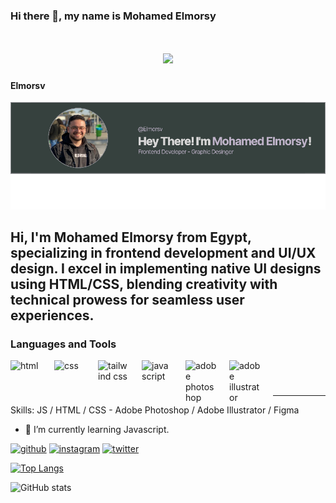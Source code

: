 ### Hi there 👋, my name is Mohamed Elmorsy
<h1 align="center">
    <img src="https://readme-typing-svg.herokuapp.com/?font=Righteous&size=35&center=true&vCenter=true&width=500&height=70&duration=4000&lines=Hi+There!+👋;+I'm+Mohamed+Elmorsy!;" />
</h1>

#### Elmorsv
![github](/image.png)

Hi, I'm Mohamed Elmorsy from Egypt, specializing in frontend development and UI/UX design. I excel in implementing native UI designs using HTML/CSS, blending creativity with technical prowess for seamless user experiences.
---

### Languages and Tools

<img align="left" alt="html" width="50px" style="padding-right:20px;" src="https://cdn.jsdelivr.net/gh/devicons/devicon@latest/icons/html5/html5-original.svg" />
<img align="left" style="padding-right:20px;" alt="css" width="50px" src="https://cdn.jsdelivr.net/gh/devicons/devicon@latest/icons/css3/css3-original.svg" />
<img align="left" style="padding-right:20px;" alt="tailwind css" width="50px" src="https://cdn.jsdelivr.net/gh/devicons/devicon@latest/icons/tailwindcss/tailwindcss-original-wordmark.svg" />
<img align="left" style="padding-right:20px;" alt="javascript" width="50px" src="https://cdn.jsdelivr.net/gh/devicons/devicon@latest/icons/javascript/javascript-original.svg" />
<img align="left" style="padding-right:20px;" alt="adobe photoshop" width="50px" src="https://cdn.jsdelivr.net/gh/devicons/devicon@latest/icons/photoshop/photoshop-original.svg" />
<img align="left" style="padding-right:20px;" alt="adobe illustrator" width="50px" src="https://cdn.jsdelivr.net/gh/devicons/devicon@latest/icons/illustrator/illustrator-plain.svg" />


<br/>

#
---

Skills: JS / HTML / CSS - Adobe Photoshop / Adobe Illustrator / Figma

- 🌱 I’m currently learning Javascript. 


[<img src='https://cdn.jsdelivr.net/npm/simple-icons@3.0.1/icons/github.svg' alt='github' height='40'>](https://github.com/Elmorsv)  [<img src='https://cdn.jsdelivr.net/npm/simple-icons@3.0.1/icons/instagram.svg' alt='instagram' height='40'>](https://www.instagram.com/elmorsv.0/)  [<img src='https://cdn.jsdelivr.net/npm/simple-icons@3.0.1/icons/twitter.svg' alt='twitter' height='40'>](https://twitter.com/ELmorsv0)  

[![Top Langs](https://github-readme-stats.vercel.app/api/top-langs/?username=Elmorsv)](https://github.com/anuraghazra/github-readme-stats)

![GitHub stats](https://github-readme-stats.vercel.app/api?username=Elmorsv&show_icons=true)  

